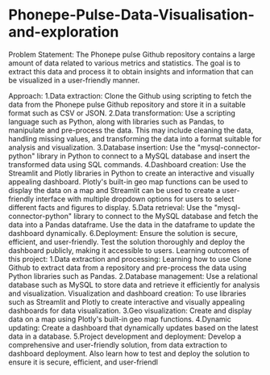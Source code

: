 # Phonepe-Pulse-Data-Visualisation-and-exploration

Problem Statement:
The Phonepe pulse Github repository contains a large amount of data related to various metrics and statistics. The goal is to extract this data and process it to obtain insights and information that can be visualized in a user-friendly manner.

Approach:
1.Data extraction: Clone the Github using scripting to fetch the data from the Phonepe pulse Github repository and store it in a suitable 
                   format such as CSV or JSON.
2.Data transformation: Use a scripting language such as Python, along with libraries such as Pandas, to manipulate and pre-process the 
                       data. This may include cleaning the data, handling missing values, and transforming the data into a format 
                       suitable for analysis and visualization.
3.Database insertion: Use the "mysql-connector-python" library in Python to connect to a MySQL database and insert the transformed data 
                      using SQL commands.
4.Dashboard creation: Use the Streamlit and Plotly libraries in Python to create an interactive and visually appealing dashboard. 
                      Plotly's built-in geo map functions can be used to display the data on a map and Streamlit can be used to create a 
                      user-friendly interface with multiple dropdown options for users to select different facts and figures to display.
5.Data retrieval: Use the "mysql-connector-python" library to connect to the MySQL database and fetch the data into a Pandas dataframe. 
                  Use the data in the dataframe to update the dashboard dynamically.
6.Deployment: Ensure the solution is secure, efficient, and user-friendly. Test the solution thoroughly and deploy the dashboard 
              publicly, making it accessible to users.
Learning outcomes of this project:
1.Data extraction and processing: Learning how to use Clone Github to extract data from a repository and pre-process the data using 
                                  Python libraries such as Pandas.
2.Database management: Use a relational database such as MySQL to store data and retrieve it efficiently for analysis and visualization.
                       Visualization and dashboard creation: To use libraries such as Streamlit and Plotly to create interactive and 
                       visually appealing dashboards for data visualization.
3.Geo visualization: Create and display data on a map using Plotly's built-in geo map functions.
4.Dynamic updating: Create a dashboard that dynamically updates based on the latest data in a database.
5.Project development and deployment: Develop a comprehensive and user-friendly solution, from data extraction to dashboard deployment. 
                                      Also learn how to test and deploy the solution to ensure it is secure, efficient, and user-friendl
